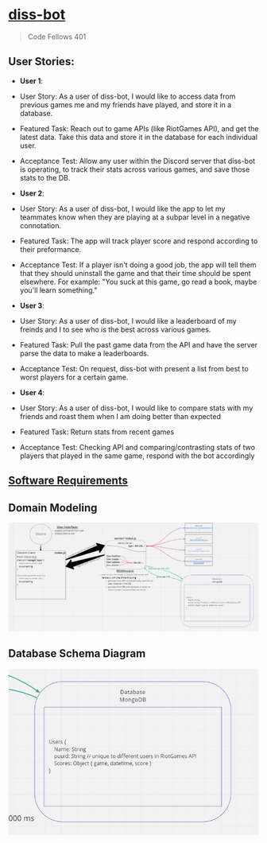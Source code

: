 # [diss-bot](https://diss-bot.github.io/d-b-md/)
> Code Fellows 401

## User Stories:
 - **User 1**: 
  - User Story: As a user of diss-bot, I would like to access data from previous games me and my friends have played, and store it in a database.
  - Featured Task: Reach out to game APIs (like RiotGames API), and get the latest data. Take this data and store it in the database for each individual user.
  - Acceptance Test: Allow any user within the Discord server that diss-bot is operating, to track their stats across various games, and save those stats to the DB. 

 - **User 2**: 
  - User Story: As a user of diss-bot, I would like the app to let my teammates know when they are playing at a subpar level in a negative connotation.
  - Featured Task: The app will track player score and respond according to their preformance.
  - Acceptance Test: If a player isn't doing a good job, the app will tell them that they should uninstall the game and that their time should be spent elsewhere. For example: "You suck at this game, go read a book, maybe you'll learn something."

 - **User 3**: 
  - User Story: As a user of diss-bot, I would like a leaderboard of my freinds and I to see who is the best across various games.
  - Featured Task: Pull the past game data from the API and have the server parse the data to make a leaderboards.
  - Acceptance Test: On request, diss-bot with present a list from best to worst players for a certain game.

 - **User 4**: 
  - User Story: As a user of diss-bot, I would like to compare stats with my friends and roast them when I am doing better than expected
  - Featured Task: Return stats from recent games
  - Acceptance Test: Checking API and comparing/contrasting stats of two players that played in the same game, respond with the bot accordingly

## [Software Requirements](requirements.md)

## Domain Modeling
![Domain Model](img/domainModel.jpg)

## Database Schema Diagram
![Database](img/dataSchema.jpg)
